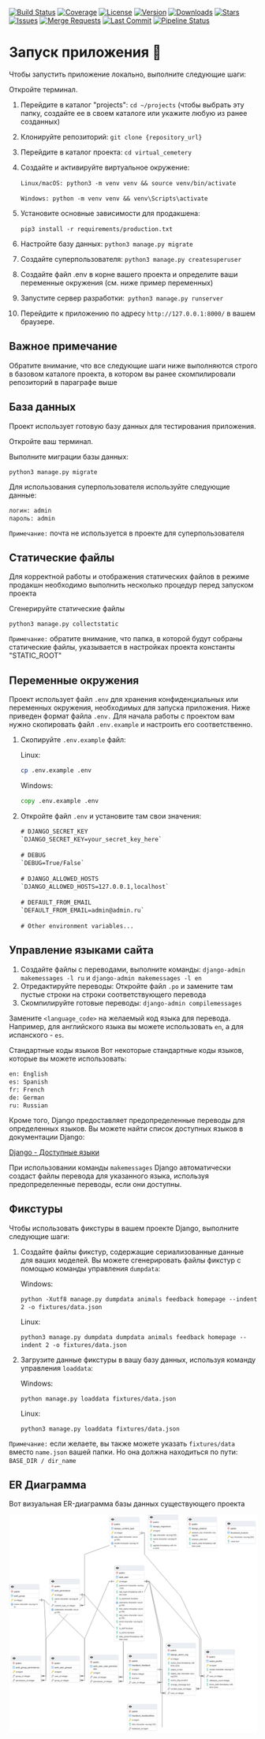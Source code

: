 [![Build Status](https://img.shields.io/gitlab/pipeline/{project_id}/{branch})](https://gitlab.com/{project_id}/-/pipelines)
[![Coverage](https://img.shields.io/gitlab/coverage/{project_id}/{branch})](https://gitlab.com/{project_id}/-/graphs/main)
[![License](https://img.shields.io/gitlab/license/{project_id})](https://gitlab.com/{project_id})
[![Version](https://img.shields.io/gitlab/v/{project_id})](https://gitlab.com/{project_id}/-/releases)
[![Downloads](https://img.shields.io/gitlab/downloads/{project_id}/total)](https://gitlab.com/{project_id}/-/jobs)
[![Stars](https://img.shields.io/gitlab/stars/{project_id})](https://gitlab.com/{project_id})
[![Issues](https://img.shields.io/gitlab/issues/{project_id})](https://gitlab.com/{project_id}/-/issues)
[![Merge Requests](https://img.shields.io/gitlab/mr/{project_id})](https://gitlab.com/{project_id}/-/merge_requests)
[![Last Commit](https://img.shields.io/gitlab/last-commit/{project_id})](https://gitlab.com/{project_id}/-/commits/main)
[![Pipeline Status](https://gitlab.crja72.ru/django/2024/spring/course/projects/team-6/badges/main/pipeline.svg)](https://gitlab.crja72.ru/django/2024/spring/course/projects/team-6/pipelines)

# Запуск приложения 🚀
Чтобы запустить приложение локально, выполните следующие шаги:

Откройте терминал.

1. Перейдите в каталог "projects": `cd ~/projects` (чтобы выбрать эту папку, создайте ее в своем каталоге или укажите любую из ранее созданных)
2. Клонируйте репозиторий: `git clone {repository_url}`
3. Перейдите в каталог проекта: `cd virtual_cemetery`
4. Создайте и активируйте виртуальное окружение:

   `Linux/macOS: python3 -m venv venv && source venv/bin/activate`

   `Windows: python -m venv venv && venv\Scripts\activate`
5. Установите основные зависимости для продакшена: 

   `pip3 install -r requirements/production.txt`
6. Настройте базу данных: `python3 manage.py migrate`
7. Создайте суперпользователя: `python3 manage.py createsuperuser`
8. Создайте файл .env в корне вашего проекта и определите ваши переменные окружения (см. ниже пример переменных)
9. Запустите сервер разработки:` python3 manage.py runserver`
10. Перейдите к приложению по адресу `http://127.0.0.1:8000/` в вашем браузере.

## Важное примечание
Обратите внимание, что все следующие шаги ниже выполняются строго в базовом каталоге проекта, в котором вы ранее скомпилировали репозиторий в параграфе выше

## База данных
Проект использует готовую базу данных для тестирования приложения.

Откройте ваш терминал.

Выполните миграции базы данных:
```
python3 manage.py migrate
```
Для использования суперпользователя используйте следующие данные:
```
логин: admin
пароль: admin
```

`Примечание:` почта не используется в проекте для суперпользователя

## Статические файлы

Для корректной работы и отображения статических файлов в режиме продакшн необходимо выполнить несколько процедур перед запуском проекта

Сгенерируйте статические файлы

```
python3 manage.py collectstatic
```

`Примечание:` обратите внимание, что папка, в которой будут собраны статические файлы, указывается в настройках проекта константы "STATIC_ROOT"

## Переменные окружения

Проект использует файл `.env` для хранения конфиденциальных или переменных окружения, необходимых для запуска приложения. Ниже приведен формат файла `.env.`
Для начала работы с проектом вам нужно скопировать файл `.env.example` и настроить его соответственно.

1. Скопируйте `.env.example` файл:
   
   Linux:
   ```bash
   cp .env.example .env
   ```
   Windows:
   ```cmd
   copy .env.example .env
   ```

2. Откройте файл `.env` и установите там свои значения:
    ```plaintext
    # DJANGO_SECRET_KEY
    `DJANGO_SECRET_KEY=your_secret_key_here`
    
    # DEBUG
    `DEBUG=True/False`

    # DJANGO_ALLOWED_HOSTS
    `DJANGO_ALLOWED_HOSTS=127.0.0.1,localhost`

    # DEFAULT_FROM_EMAIL
    `DEFAULT_FROM_EMAIL=admin@admin.ru`

    # Other environment variables...
    ```

## Управление языками сайта

1. Создайте файлы с переводами, выполните команды: `django-admin makemessages -l ru` и `django-admin makemessages -l en`
2. Отредактируйте переводы: Откройте файл `.po` и замените там пустые строки на строки соответствующего перевода
3. Скомпилируйте готовые переводы: `django-admin compilemessages`

Замените `<language_code>` на желаемый код языка для перевода. Например, для английского языка вы можете использовать `en`, а для испанского - `es`.

Стандартные коды языков
Вот некоторые стандартные коды языков, которые вы можете использовать:
```
en: English
es: Spanish
fr: French
de: German
ru: Russian
```

Кроме того, Django предоставляет предопределенные переводы для определенных языков. Вы можете найти список доступных языков в документации Django:

[Django - Доступные языки](http://www.lingoes.net/en/translator/langcode.htm)

При использовании команды `makemessages` Django автоматически создаст файлы перевода для указанного языка, используя предопределенные переводы, если они доступны.

## Фикстуры

Чтобы использовать фикстуры в вашем проекте Django, выполните следующие шаги:

1. Создайте файлы фикстур, содержащие сериализованные данные для ваших моделей. Вы можете сгенерировать файлы фикстур с помощью команды управления `dumpdata`:

   Windows:
   ```
   python -Xutf8 manage.py dumpdata animals feedback homepage --indent 2 -o fixtures/data.json
   ```
   Linux:
   ```
   python3 manage.py dumpdata dumpdata animals feedback homepage --indent 2 -o fixtures/data.json 
   ```
   
2. Загрузите данные фикстуры в вашу базу данных, используя команду управления `loaddata`:

   Windows:
   ```
   python manage.py loaddata fixtures/data.json 
   ```
   Linux:
   ```
   python3 manage.py loaddata fixtures/data.json 
   ```

`Примечание:` если желаете, вы также можете указать `fixtures/data` вместо `name.json` вашей папки. Но она должна находиться по пути: `BASE_DIR / dir_name`

## ER Диаграмма
Вот визуальная ER-диаграмма базы данных существующего проекта

![ER Diagram](ER.png)
